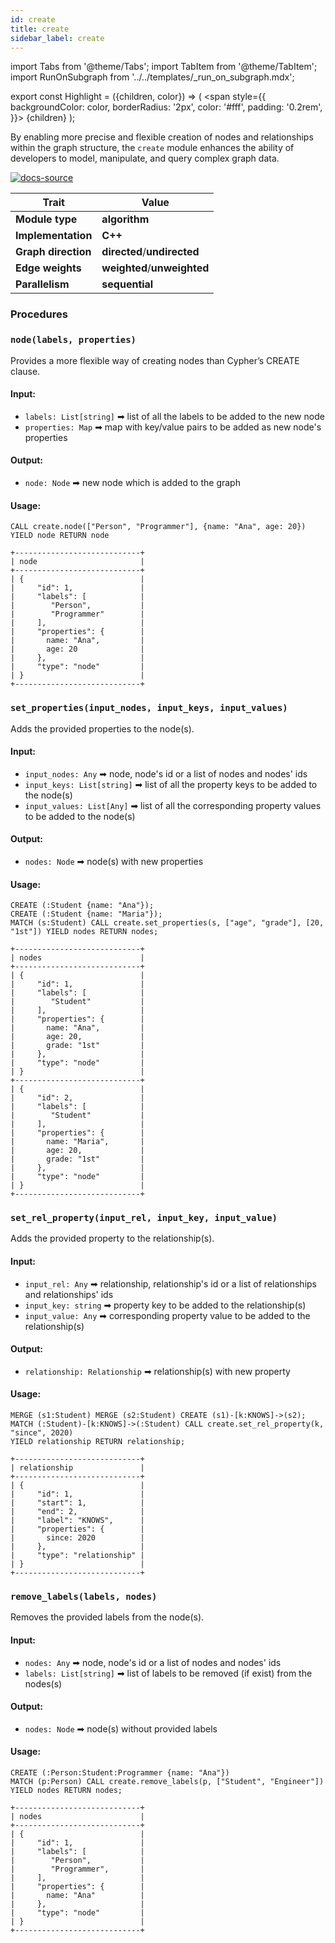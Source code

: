 ```yaml
---
id: create
title: create
sidebar_label: create
---
```


import Tabs from '@theme/Tabs';
import TabItem from '@theme/TabItem';
import RunOnSubgraph from '../../templates/_run_on_subgraph.mdx';

export const Highlight = ({children, color}) => (
<span
style={{
  backgroundColor: color,
  borderRadius: '2px',
  color: '#fff',
  padding: '0.2rem',
}}>
{children}
</span>
);

By enabling more precise and flexible creation of nodes and relationships within the graph structure, the `create` module enhances the ability of developers to model, manipulate, and query complex graph data.

[![docs-source](https://img.shields.io/badge/source-create-FB6E00?logo=github&style=for-the-badge)](https://github.com/memgraph/mage/tree/main/cpp/create_module)

| Trait               | Value                                                 |
| ------------------- | ----------------------------------------------------- |
| **Module type**     | <Highlight color="#FB6E00">**algorithm**</Highlight>  |
| **Implementation**  | <Highlight color="#FB6E00">**C++**</Highlight>        |
| **Graph direction** | <Highlight color="#FB6E00">**directed**</Highlight>/<Highlight color="#FB6E00">**undirected**</Highlight> |
| **Edge weights**    | <Highlight color="#FB6E00">**weighted**</Highlight>/<Highlight color="#FB6E00">**unweighted**</Highlight> |
| **Parallelism**     | <Highlight color="#FB6E00">**sequential**</Highlight> |

### Procedures

### `node(labels, properties)`

Provides a more flexible way of creating nodes than Cypher’s CREATE clause.

#### Input:

- `labels: List[string]` ➡ list of all the labels to be added to the new node
- `properties: Map` ➡ map with key/value pairs to be added as new node's properties

#### Output:

- `node: Node` ➡ new node which is added to the graph

#### Usage:

```cypher
CALL create.node(["Person", "Programmer"], {name: "Ana", age: 20}) YIELD node RETURN node
```

```plaintext
+----------------------------+
| node                       |
+----------------------------+
| {                          |
|     "id": 1,               |
|     "labels": [            |
|        "Person",           |
|        "Programmer"        |
|     ],                     |
|     "properties": {        |
|       name: "Ana",         |
|       age: 20              |
|     },                     |
|     "type": "node"         |
| }                          |
+----------------------------+
```


### `set_properties(input_nodes, input_keys, input_values)`

Adds the provided properties to the node(s).

#### Input:

- `input_nodes: Any` ➡ node, node's id or a list of nodes and nodes' ids
- `input_keys: List[string]` ➡ list of all the property keys to be added to the node(s)
- `input_values: List[Any]` ➡ list of all the corresponding property values to be added to the node(s)

#### Output:

- `nodes: Node` ➡ node(s) with new properties

#### Usage:

```cypher
CREATE (:Student {name: "Ana"});
CREATE (:Student {name: "Maria"});
MATCH (s:Student) CALL create.set_properties(s, ["age", "grade"], [20, "1st"]) YIELD nodes RETURN nodes;
```

```plaintext
+----------------------------+
| nodes                      |
+----------------------------+
| {                          |
|     "id": 1,               |
|     "labels": [            |
|        "Student"           |
|     ],                     |
|     "properties": {        |
|       name: "Ana",         |
|       age: 20,             |
|       grade: "1st"         |
|     },                     |
|     "type": "node"         |
| }                          |
+----------------------------+
| {                          |
|     "id": 2,               |
|     "labels": [            |
|        "Student"           |
|     ],                     |
|     "properties": {        |
|       name: "Maria",       |
|       age: 20,             |
|       grade: "1st"         |
|     },                     |
|     "type": "node"         |
| }                          |
+----------------------------+
```


### `set_rel_property(input_rel, input_key, input_value)`

Adds the provided property to the relationship(s).

#### Input:

- `input_rel: Any` ➡ relationship, relationship's id or a list of relationships and relationships' ids
- `input_key: string` ➡ property key to be added to the relationship(s)
- `input_value: Any` ➡ corresponding property value to be added to the relationship(s)

#### Output:

- `relationship: Relationship` ➡ relationship(s) with new property

#### Usage:

```cypher
MERGE (s1:Student) MERGE (s2:Student) CREATE (s1)-[k:KNOWS]->(s2);
MATCH (:Student)-[k:KNOWS]->(:Student) CALL create.set_rel_property(k, "since", 2020) 
YIELD relationship RETURN relationship;
```

```plaintext
+----------------------------+
| relationship               |
+----------------------------+
| {                          |
|     "id": 1,               |
|     "start": 1,            |
|     "end": 2,              |
|     "label": "KNOWS",      |
|     "properties": {        |
|       since: 2020          |
|     },                     |
|     "type": "relationship" |
| }                          |
+----------------------------+
```


### `remove_labels(labels, nodes)`

Removes the provided labels from the node(s).

#### Input:

- `nodes: Any` ➡ node, node's id or a list of nodes and nodes' ids
- `labels: List[string]` ➡ list of labels to be removed (if exist) from the nodes(s)

#### Output:

- `nodes: Node` ➡ node(s) without provided labels

#### Usage:

```cypher
CREATE (:Person:Student:Programmer {name: "Ana"})
MATCH (p:Person) CALL create.remove_labels(p, ["Student", "Engineer"]) YIELD nodes RETURN nodes;
```

```plaintext
+----------------------------+
| nodes                      |
+----------------------------+
| {                          |
|     "id": 1,               |
|     "labels": [            |
|        "Person",           |
|        "Programmer",       |
|     ],                     |
|     "properties": {        |
|       name: "Ana"          |
|     },                     |
|     "type": "node"         |
| }                          |
+----------------------------+
```